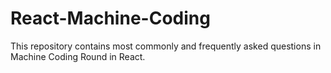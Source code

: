 # React-Machine-Coding
This repository contains most commonly and frequently asked questions in Machine Coding Round in React. 
